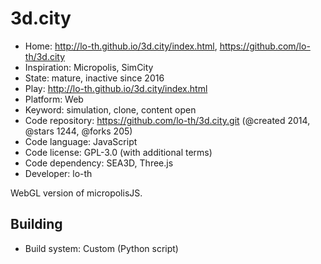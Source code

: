 # 3d.city

- Home: http://lo-th.github.io/3d.city/index.html, https://github.com/lo-th/3d.city
- Inspiration: Micropolis, SimCity
- State: mature, inactive since 2016
- Play: http://lo-th.github.io/3d.city/index.html
- Platform: Web
- Keyword: simulation, clone, content open
- Code repository: https://github.com/lo-th/3d.city.git (@created 2014, @stars 1244, @forks 205)
- Code language: JavaScript
- Code license: GPL-3.0 (with additional terms)
- Code dependency: SEA3D, Three.js
- Developer: lo-th

WebGL version of micropolisJS.

## Building

- Build system: Custom (Python script)
